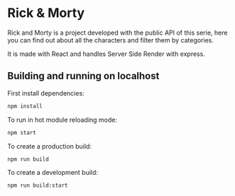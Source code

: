 # Rick & Morty

Rick and Morty is a project developed with the public API of this serie, here you can find out about all the characters and filter them by categories.

It is made with React and handles Server Side Render with express.

## Building and running on localhost

First install dependencies:

```sh
npm install
```

To run in hot module reloading mode:

```sh
npm start
```

To create a production build:

```sh
npm run build
```

To create a development build:

```sh
npm run build:start
```



